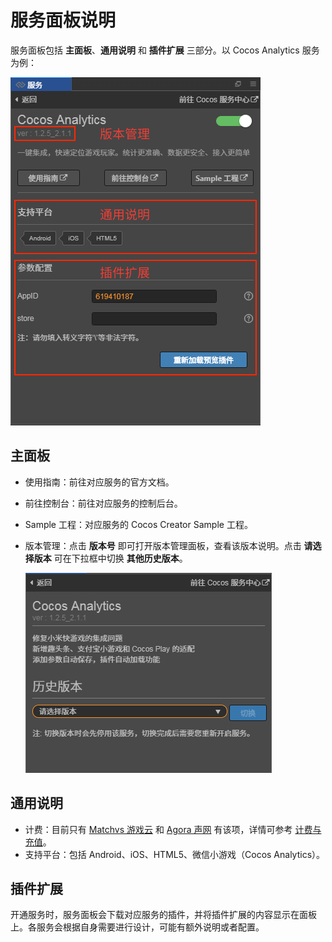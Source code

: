 # 服务面板说明

服务面板包括 **主面板**、**通用说明** 和 **插件扩展** 三部分。以 Cocos Analytics 服务为例：

![](image/panel-analytics-info.png)
    
## 主面板

- 使用指南：前往对应服务的官方文档。
- 前往控制台：前往对应服务的控制后台。
- Sample 工程：对应服务的 Cocos Creator Sample 工程。
- 版本管理：点击 **版本号** 即可打开版本管理面板，查看该版本说明。点击 **请选择版本** 可在下拉框中切换 **其他历史版本**。

    ![](image/panel-analytics-version.png)

## 通用说明

- 计费：目前只有 [Matchvs 游戏云](matchvs/index.md) 和 [Agora 声网](agora/index.md) 有该项，详情可参考 [计费与充值](billing-and-charge.md)。
- 支持平台：包括 Android、iOS、HTML5、微信小游戏（Cocos Analytics）。

## 插件扩展

开通服务时，服务面板会下载对应服务的插件，并将插件扩展的内容显示在面板上。各服务会根据自身需要进行设计，可能有额外说明或者配置。
